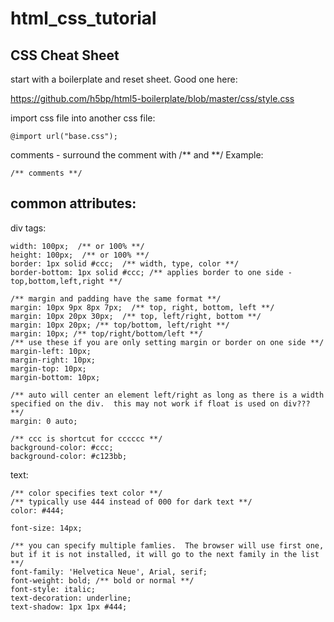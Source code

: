 html_css_tutorial
=================

CSS Cheat Sheet
---------------
start with a boilerplate and reset sheet. Good one here:

https://github.com/h5bp/html5-boilerplate/blob/master/css/style.css

import css file into another css file:

    @import url("base.css");

comments - surround the comment with /** and **/    Example:

    /** comments **/

common attributes:
------------------

div tags:

    width: 100px;  /** or 100% **/
    height: 100px;  /** or 100% **/
    border: 1px solid #ccc;  /** width, type, color **/
    border-bottom: 1px solid #ccc; /** applies border to one side - top,bottom,left,right **/

    /** margin and padding have the same format **/
    margin: 10px 9px 8px 7px;  /** top, right, bottom, left **/
    margin: 10px 20px 30px;  /** top, left/right, bottom **/
    margin: 10px 20px; /** top/bottom, left/right **/
    margin: 10px; /** top/right/bottom/left **/
    /** use these if you are only setting margin or border on one side **/
    margin-left: 10px;
    margin-right: 10px;
    margin-top: 10px;
    margin-bottom: 10px;

    /** auto will center an element left/right as long as there is a width specified on the div.  this may not work if float is used on div??? **/
    margin: 0 auto;

    /** ccc is shortcut for cccccc **/
    background-color: #ccc;
    background-color: #c123bb;

text:

    /** color specifies text color **/
    /** typically use 444 instead of 000 for dark text **/
    color: #444;

    font-size: 14px;

    /** you can specify multiple famlies.  The browser will use first one, but if it is not installed, it will go to the next family in the list **/
    font-family: 'Helvetica Neue', Arial, serif;
    font-weight: bold; /** bold or normal **/
    font-style: italic;
    text-decoration: underline;
    text-shadow: 1px 1px #444;




